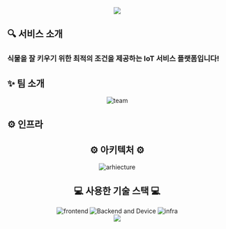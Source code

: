 <div align="center">
<img src="https://capsule-render.vercel.app/api?type=waving&color=auto&height=200&section=header&text=오늘농장🍀&fontSize=40&animation=fadeIn&fontAlignY=28&fontAlign=50&desc=당신의%20시선이%20머무는%20그곳에서,%20농장이%20시작됩니다.&descAlignY=50&descAlign=50" />
</div>

<h2>🔍 서비스 소개 </h2>
<h3>식물을 잘 키우기 위한 최적의 조건을 제공하는 IoT 서비스 플랫폼입니다!</h3>

<h2>✨ 팀 소개</h2>
<div align="center">
<img src="https://lh3.googleusercontent.com/fife/APg5EOZwnrUyb8HJ1WHOZVMW782iBxgqaypovIFtvjl-zLngm7QdfP_d6mqj1hZ1j0OmceI3L9fX2IW8hfSBNgo2VrYdbzwMWYTPtKQ2llsY0Ea1vEJvN6V8nIjxUF8cJK4HC6LCiQ1CxwEU7wjljn_qE7WpS6x8ygeaZI_uaCZXckud8eQrhrz_Qz38gmE8CLohbB2jmLV0w74PX94l4QUlkEwyac_edX0JS4IG35tGuFwcymJyNWd7m8ivmz_fcG7FHApMs2vW7uevVJEXesUsHPl21Jhr3ZtbOE4OU9DVA2I_FniSKyYOdaDrj36Uv8HR2M_-qWCtwmHLfbhTV_LuHy5npV--J2z8nfOkY7c4oI0tL2Ofg7rEnB7bjPD9xrxD35LLKMPTMokfcAr3BvefYFLQ87yx03MoWbqhgn1YLGZeWGmM9SKimxLgBQ7vZAfCPg9SxYeQYEdjJCiL8j4nfnavbgfucXEeV9EqKOLwdeHqLAHxMEgk_YAX_Sh84qDVaqDKKLI0bQVmL6QPeRTZk_rcdx0F52gmHJtc3OPz-B2sYZ8mhpnvsGP-18xwbASpN4OxUY4CDeRAnd8acwJlI9TG0D1BCcmxLgRr-njx4SClozxUVs7lS8yGpjAQQ140KoiploO35WP_8dnVOpMhK48o1YhTMLRvpYx5GHb77ULPP5ow-QGGblKC9j3kBbZmpVDK6qXMhTvMLy6XSU2ynC0K5tMypyx_jXWmQRAzbDwtj0FwohQFVfdJMigQa1qKGQ63aMwla_c8CTexqoqBEDhr8vWGKinmFERJsS9m8ihaPbhevLG129q_fKBhI7bSDXvF5W4EQkStz-LUsxhy9dAn2RT0FaFQprU_i92Ni-a3O8x6B7izGyVr9GXri0g4f1NgqXk2P1LmhU0ga0weMigaw3cy5npJGzQMuocH3SgouFnoTzOUqRGqpaWmOfCU1nMwGTQ2DFKA_mBIaifPaPJeGxp4Wf78sLzFb2NP3Svd0VnNXcvsEXhrG1BG3Wt_dViDHYGQ9l1X5yHd-2LJFADd-QPeQXd0wsqmvktFhivrFvlbvYYEF1gde6nWBtQk4qebB7FSyyQke6qeh31X-L5IC8DpFZc1dVdNMDoh3pecGCsY7TRUtT2Jgj20tdk9G6k8LoJfZeNYIgF9g7GclmwHzgNfmM2vSQPlBS-my2yO1iDPLLSh9gE7yPbybpvxbaUx1gNrqmhk1tksAJTdYIe8L0g63ZBkBiwpdm9PL-8RVb2OBamyXwk_kZ3rlWkFyDZm77Twlk8_JKe38Y_ZciaLr0yMccfDvvRNMb4_6XfY9qy8PkOR3RlrxtDOpnXLpmbStlvDLrhUIBAnRnE6OqZQa863gyKKOAInP5kfVuMcsB06xCoAQu5bWdBsphaG6hWPA52eL9UzQ49AbifeWh_6p3oov1tH5J54s98fFETWm0kfBymi31fBdu7IbBVdC_ww_h3TbRXAPANTzhzGli62KOEsLdpI2tmOJl7O8BYmgOkkC6r1cY8fX5-DfMI=w702-h937" alt="team">
</div>

<h2>⚙ 인프라</h2>
<div align="center">
<h2>⚙ 아키텍처 ⚙</h2>
<img src="https://lh3.googleusercontent.com/fife/APg5EOaZI78ZSJO2WeoO8omoqPipJ1VoRqkHWAIg8at-WMpnbhvDFRAADbDx_k3cjYCADgGaoBjF2wQoKCEYz-I_s-NsWXvkN3haKkwsh6WhypWazsOhKdkbbuAFyNk_e9ntw_8B2eUhAooMAf3y9z54NbGqtXJUrFyeAvOcpC-BY0DHBR4fjSDyJL9r-NfvyHAeKYslubqsKR-6gK6Y4rUXgU1BDhDbUKsb3AlIQXpRTg2nTpoEBIbs6ykXzUQNPoDrzvOTDV7F_HbigXdOcv68W9BdJFpR20CVlMdlajMaheqaCrCdBQfw6Ywh9nzc9ssVUDG7FgIlN_FLKSDSar7zi2pPIgl7FeLHyR2IqEFyqUP3OAVsvd3Yh6L_OIsb2gPs3CJMJPAOo3yHABmVpoxHAUtP-5qFg9UnbkCZZUlrZvBoCNsM213ltViTtv9h5qiAJx1MSTurl-WGZ9d5lZ2EOztSGOpmhmFb8Tw_6eNHss7l-8xo7sk6RleovXdnhg32ON_f8rbufRe5imDHlC-Z32143HykYClOOccFspTMSS1JXYkpFeqi-bxrlHsCi3doGP8e2Lsw_poOmTvYWyQju4JO95-YhS5CGhCWIRxmIVE4Vl3D8fwFy0PIWCmADbRUH32H0Bc7P7cAzKt9bA527079rprVbLBD5r_FhwO5UguDti85z2iCn9mMnkQ8N_tRhNR9yfV8soXUBXLOMF8Faf-YW-qB0Wwt6H4uTDQvf8GFXbvjrBbb9zWaaIYrx7I6XGnIhpEQmCGE6v1HcArc-RIUEKK-jWpIUUPkqH5P5Zo-OTEGBzZB3OtgaddTHwhDVeLUtJ3PQFi3rqOd6-QpawmlFalNQy_4LWPBozLZPoaTP5_9j_0HS70ss2aMdxwfVWt1lpd1lWRho0bcPQksy8V77ZMyfjUaQVIPEeYLZewPOK7tnuJ2qmhr-YeY-S7Baw5fimA0gsg4Q7xrhb53AVbVWaM-TNYO0XMYcmhwU-zkmTV2OLP1EBTkI_ZF54BKdvKvlxwK216M3v0RdBli_etT2sZrN85QAbH3yY4us_eM5I5qStDCKgrPjee_rKW7LXgxuU3lXNyj193L5jPIaT4UBIRa4ZPjcrd0pSp_KjLgaSt09mLej6N-NV0B8tXJrmSki7hadoEuU5rp6vYA1UJTcK8NT52g2YWQ_r4UVb7UY-_VZdxKrsqgOR5t_g4nfMERWFr3LcPkxVYyHlFzJL9Ue5YUeZBIOKOC3Jk9vBtV2WJxpZH3D71rVhHo467Pot9HUH63B1Ksh7oj7Np2xcjr_RmMMJMA3sPrz42gYPpZru2Mr-lx1_CF223O2SNTIrfH1_RO8bovL5wmLCJPIjtSClvbsmu2bSIR2HlMN85oz-iqcVRrZS5JR4JZ6SN7xA4Xr-_7f-KceBK8V8HjnZaOuaZhxy-wXZH0yX-BChY_1MhNL300la9VBeOuXdGUsOGhKr-hSWWK8u2NIcX378aVqhjqmWsWEDCi1zuv6d4yWRJ_VerN2x3CfPHrrKY=w702-h937" alt="arhiecture">

<h2>💻 사용한 기술 스택 💻</h2>

<img src="https://lh3.googleusercontent.com/fife/APg5EOb8Fwh9jDF2p6v4SflsoIiLo0Q0jusrljfOQTjL-7Qllu-hhbc-JTeU5QnHpBTB1YdBdyPzXx5fH-OggcxwkiABHutTnJ5rXZEx4XN0jUO6Rhy5XVpAcuZE_BDDNOInmjqMuw3BpJ45BeiKqALHmmDQHAC6__TE2ixSDXB5NSSvotBPD3_OBK0WEgUFKNRLpHZu1Y8lAqfrua_I7TI750-ruu2D7x8RsrOl8iCtATPeRvdvdyfw_6KFdmIyq2ab03eFC3IBsT1pui4m_F8BQShZ9RZ8zxTLOH-wC8jT8faz-hUIeag8GtY4-L3Zyzzl5m6yPkCUQyHf_pvEeXDsVhrMDJ6-CXr31o7LgKP5glz2ehNmzNqdsSwh-1MCuQWdOb6fP5iX6axIIoa2HGMitdC0a-mVx34XjHCK8WOnS2HfVuJFnKF9M4V4WCeu8NnlfJoXy__6B7BJQFlAjaM_nov6vLjDeTzhfjXmllfpn-H3f3wGDFIxrkpwrztOfVJ19Hl395eMvt3SNBJCCtXf1YsRGNPt0QYYbir0RY9_RHk5g3l59vWJ4uRt5HX2ZTjdH6zICwZCfh4tkKPqXEDuInouj8_sUiLcW3s-G3tlDSpfW8cM7PMcPVBsdcsuN0LRhFdoDq3-yBxpFc2VyTnCJbb7_jReRZ3YrV3fck1611QHLioosRVVteg6spmS3zJ70GJOVasnswM8lon49HfPrY5yXkV8de_O8-xOMcMReN3BiCrti4Wi6Qf2R7IOj5GSKaVcWRJHy8UgeW-yNBXwM44X09Ke2aMgvBJEM6svdLlWARLXH1znqOnX2qdkM8z0ZENq1yDbtldSRrXKgy4yXLiSsyu4RlWHogyH6PtEKux1RCmOOMLGdwhPxbdcVSajkcCDTMFjnzZyDu3lNQ2fTceynLOrC56JyBkgviJzI0nGf_RhjQoOmg9MDlBgYwHo3ux84Z0bW7ZUMaXI6Of5ZTE7e6Y7q9VY-UJ_wCmTX4F1rIM7uPZA4RZKmsHDiGVFgjyo6wGYmoGRhY6KRC4wvhidsZdJ4CEyP5f2RQ7jVIGwg6lnJ541cwEsFZ1T9VN8B4PF5pBumtq6w29moYuYf2-3HwSoqtA5A9UnmAtNvBq4V_GCOj7bBGT3nMlNEm9frbec5Ox-Ip892M80r5WaBg2G1SkGrCj8MPUzPfmYnNiru5jN05DcDfs4ltJ3qPshYUuta1k5XjQkJnPO0zau59ChQ5Caps9kzMvfQuwvpbJVmvAb2rmoqmdJc3fI0PVVZno_Bda_126tWZhFRio4gbuBaKGTqniY8_McuKT1WoBpcPu9IDKwa8AtvA9TN2KFntNyd6ClYd7vvsZN_cV7uE0Gx4zmSoGW1ad-osxPcPRj7u10jQMYhP_X9tkf53VhqXVMB6qlghZA3IpN6a_YT06NjN3e2w51tl6IYEjmzH8YWD-778mdo_cfezbX72Xym3YPAcr9slF3SuztRJBGoPq4k_n3uqleuXrpauFL0lDi8pbJnWjeqFc-P04NVkM=w702-h937" alt="frontend">

<img src="https://lh3.googleusercontent.com/fife/APg5EOYA01E7y4mGjY8W958CmmKlKcBnTgaTYR9SicvGdkEa_Wucs2Iz98jdQnocqTW6o4NRTzwHGfQ1IOJeRm6e5X_bhJ_wvLuw4zTrkRojpyENv27kuRZ0lRSCmOn1GHXYcsK5lWXlRBJU85z93RcD6Nq_ATYHJFrai0nl_LsBZXCn-idKfZn3KhJfNndc6HuehDHlKjgg56IH2s6cLu456XU_TuSse4yLm1UauZn4KKkqQXFNalHHkm5FU1QoBsmK2FV7fsdjprsIM6hZ0w6NmYBxJurkDFFJs8v6qytETab-JCzDU4F3w1eMYwCugROfSrL_yIpOEtlPANpDKmiq860kg4qZfDyOp6HxuNyR9shh5QTxI6H0D1Jgz4oPr2OquQsNXCyLCr3Dt7-LqDHgRnqWbA3m2smfZhnEf2N7B0LkEf56nVtZQES5bKHE_XNm5fv5YwAsezLW4GRSl4dBXFCmCLLSpAuc9LJt5yd9gq_TNnaSTtYB1x5H5qJZdxyxWSZr21q6z3fc3qJJxXqKF-HR0gCM7dqTiIMw1shdqWJZjsblswTE-ho8V915n8wEpXcWP8N9uG-v20dRV3t9G9hoH2PHuWAijITSnBg4bgtZ6Wl4Zm2tr6mcqMO9xlyTQJtAKYv88DsWqKkGekvQ5y990wRPanXm-_S7zpw0XyWmboz_y1sMNIX_p-5OxgbSuanMVCzh7Vp5WGWlMMiOyYxs2v67ThBVjBrbCFziF-D7324g_IsAenzqqKaWctYj1FeweVGljoC7ydLFNuaNQVklzetV0siaGKCCz11IVnJDE4cRL_rTxuDMG4xf6A6saSNjtu1vJLtiYIbdJkdYNVX0XZLx5Y-dGAqi0DBd10-yeUd6k9j8H3lL3pX8oQrpHza4LtCGPLJ_iR9L3A4Pw-r11BWo12juuhvIgIDWuVs7zuD9AoumGNhBIz5JZtzjem7Zbx9MRg7rJOVcB7QIejdO8HpiLkTrEUeDBJE3hYpX8t9gwXlCAGGLayFkacV0a6a5UspzkBtBn2zvMDrPFjOzkL2g1HBnSFfj3Hv94_aXyt3NC8Fuk7Omxj61dVyK8diwANJKbpJltHefA2kucuViKqcp5YwF1EpyA3KJ0q9YE72TCWz3Bx3QzdATLaM2r-95cj6BMCJdlIcx1z3BFoYq0p_pHZlxMBZvDpTVcdM_UK1Jl7aSvmFVRwMJMxLwig0ABkv9m-ukfBrnpvabmNxgIa2SysoEYkxTxoremNgGXVDA467WK8_5Mc3YY_enRU6yPr0OyGbwZcpjOas6nr66uJli_xNjtgv92XNTSnx2mFu9Zs7sp0MoA5di6-oFynxA_KFUgfEBCffWT_jvxY8_XCt2u8JcG0-euxiVDLKp2Z2ppSaqMJ-idb3CTtvyK7zyEEX3819ZktuP8DeVmwq019YtvdUnS_X-41NGxQ26ES-aCWzKgNlEF1CztSYYkTUQChipbECackZg0UoEyHT5VUyWPW3mBAojF-BqK7rzcE2ePyvbOtxCn8Vd8Ik=w702-h937" alt="Backend and Device">

<img src="https://lh3.googleusercontent.com/fife/APg5EOY0EahJW_bQfqNF4n3uowujrZClYw8ZkhjncLSSZswE_31n4mbGTnm7KfyriSIgZJaNmuTdwxDl43SA341cJ_IQoPj8g69gzmAjqOzxhnXr0A397TY9jX9WWBTKDGuY_yOFYTxs1TunAfWQxmFn1tDSvDGs0caKe78YwRBpGELJjFLHoIw6pw2zr5EC1ZqbSdsXVtjJVCS-X0D_JYqGshS7ArPBt0IAJwbUvxhVbR6mr7Rm4GMQDse90XU-lss9jScgOkKfmZaUU6gHpEdGxIK8qHjocXQkguFvkn89tjTXKP546WkZo8C7_PRL9QAgqne7-SrC_VycRO1yei4zd5huZZGdWzCsEd4LPwB-PvyZ4u0vxQ85TCVOzqwPHLSGrj3FT3vAUTzzBzjh3rPHW4e8gDe4w_w55q16tRrQFnB48yNddolXiaclQLPs8yZw9Xq00H9lAEFFnNEvRyvTWPNOEhAQOd21KdtZZ9YVk6HXsmTXFBXDXTjKPmwWuzDMXmxuzCdeRF3vWUj9SFy_iwxBX3xo0TATtMpLNSVz6VF6LX2tuUMcYKH4-dri6Jyf9Fpz-EN12WJTcx4ePz0MqPgTULewJ_2HjaDm2xUVIizWPdeszUMRALJSz8KxKAjA24t5vUulnGTDkQDu4YJQxZPJkorByaD11jkzQKt-ypuSlvS1KZBJeIoemwoxJcFWaIFEia5-jH-H3y0R7urz9ERz44dE7BGsySsz03xv1VxVRcexFItHMu0tFUgJ3jf3C3MmJVH6WdQdKjoThGYXGhge60MiYMHFK5WWCH2F9oPyZFaYzRMtMWliRK-8raaG0tTaCQ3BkdBnGWG1rjFJ52pQmCQP2--ICKsGQH9tLDoV3XQR_oU1iEFXnGtcYneLtahkTNN2lVWOuffDJAuxV1jgkn69EqtMaemmHp1vGUfwwvoJsq7jU5Dg6Tczc36zz6TToxhZBzBlMyiqdkw1SdmrsZqAkxAnDi7emGyoNKyEwcE_GtV0q6Dz7J_keAo26GAGeNpHXyyU_uXh_W9H0w8ssuY-5lSAO8CcYCNvXwVR0PYMQdIVwbyzCBI6aZ5J7DMn49vyENY809i7uCbWQfinJYWNpRe5wjgy__zkXGkolpGZU7z6MqRrR_YcBv40W1Q7q56ozTEe7zIl7GXvMLas3I_o4mNNgvymm3oRtcI5PATIaGAKiAr7dO3Rz8hxc8jxo9bJ_2BbTz33lyrmWZF-YH8JetwE8n5f1AfHrrOaUgjkMskOflT79sX6bomdVSpINwhFy8HbP9WvIn_WIwBQ864IMCVeKBJL6fV4GtaUyzGq0MuR12_9svpx-clBMaoMX9w2_bBYFqItiFtPpxDyxd_tUtcBGEnJvNILJbLzZIehKlAL4Hm2KYK4HSL3P4jmCVGIHIIzuh-KG6iKnwbCqRcbthilGBw_9n9pcRy0CyeI8i2ytmTgNfQ4zGIwB5ngMepPyVeOlG-LtE4qBVHwWbb3ij3Bfhh0nTnG0GLNkqfq8m719ouyxiNyLtE=w702-h937" alt="infra">
</div>
<div align="center">
<img src="https://capsule-render.vercel.app/api?type=waving&color=auto&height=200&section=footer" />
</div>
